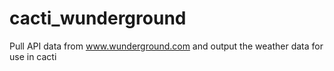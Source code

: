 # cacti_wunderground
Pull API data from www.wunderground.com and output the weather data for use in cacti
